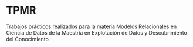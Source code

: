 # TPMR
Trabajos prácticos realizados para la materia Modelos Relacionales en Ciencia de Datos de la Maestría en Explotación de Datos y Descubrimiento del Conocimiento
